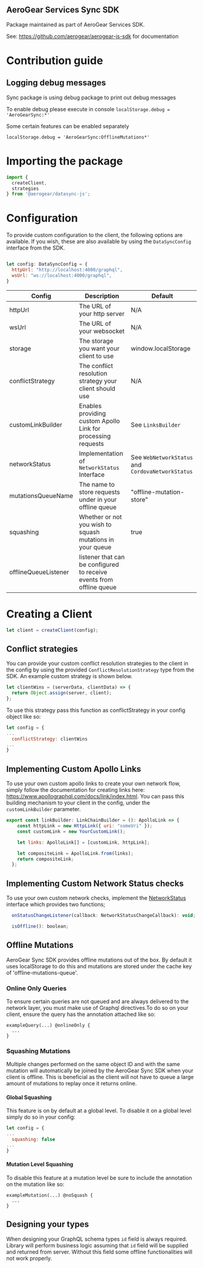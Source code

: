 ## AeroGear Services Sync SDK

Package maintained as part of AeroGear Services SDK.

See: https://github.com/aerogear/aerogear-js-sdk for documentation


# Contribution guide

## Logging debug messages

Sync package is using debug package to print out debug messages

To enable debug please execute in console
`localStorage.debug = 'AeroGearSync:*'`

Some certain features can be enabled separately

`localStorage.debug = 'AeroGearSync:OfflineMutations*'`

# Importing the package
```javascript
import {
  createClient,
  strategies
} from '@aerogear/datasync-js';
```

# Configuration
To provide custom configuration to the client, the following options are available. If you wish, these are also available by using the `DataSyncConfig` interface from the SDK.

```javascript

let config: DataSyncConfig = {
  httpUrl: "http://localhost:4000/graphql",
  wsUrl: "ws://localhost:4000/graphql",
}
```

Config | Description | Default
------ | ------ | ------
httpUrl | The URL of your http server | N/A
wsUrl | The URL of your websocket | N/A
storage | The storage you want your client to use | window.localStorage
conflictStrategy | The conflict resolution strategy your client should use | N/A
customLinkBuilder | Enables providing custom Apollo Link for processing requests | See `LinksBuilder`
networkStatus | Implementation of `NetworkStatus` Interface | See `WebNetworkStatus` and `CordovaNetworkStatus`
mutationsQueueName | The name to store requests under in your offline queue | "offline-mutation-store"
squashing | Whether or not you wish to squash mutations in your queue | true
offlineQueueListener| listener that can be configured to receive events from offline queue

# Creating a Client
```javascript
let client = createClient(config);
```


## Conflict strategies
You can provide your custom conflict resolution strategies to the client in the config by using the provided `ConflictResolutionStrategy` type from the SDK. An example custom strategy is shown below.

```javascript
let clientWins = (serverData, clientData) => {
  return Object.assign(server, client);
};
```

To use this strategy pass this function as conflictStrategy in your config object like so:

```javascript
let config = {
...
  conflictStrategy: clientWins
...
}
```

## Implementing Custom Apollo Links
To use your own custom apollo links to create your own network flow, simply follow the documentation for creating links here: https://www.apollographql.com/docs/link/index.html. You can pass this building mechanism to your client in the config, under the `customLinkBuilder` parameter.

```javascript
export const linkBuilder: LinkChainBuilder = (): ApolloLink => {
    const httpLink = new HttpLink({ uri: "someUri" });
    const customLink = new YourCustomLink();

    let links: ApolloLink[] = [customLink, httpLink];

    let compositeLink = ApolloLink.from(links);
    return compositeLink;
  };
```

## Implementing Custom Network Status checks
To use your own custom network checks, implement the [NetworkStatus](https://github.com/aerogear/aerogear-js-sdk/blob/master/packages/sync/src/offline/NetworkStatus.ts)
 interface which provides two functions;

```javascript
  onStatusChangeListener(callback: NetworkStatusChangeCallback): void;

  isOffline(): boolean;
```

## Offline Mutations

AeroGear Sync SDK provides offline mutations out of the box. By default it uses localStorage to do this and mutations are stored under the cache key of 'offline-mutations-queue'.

### Online Only Queries
To ensure certain queries are not queued and are always delivered to the network layer, you must make use of Graphql directives.To do so on your client, ensure the query has the annotation attached like so:

```
exampleQuery(...) @onlineOnly {
  ...
}
```

### Squashing Mutations

Multiple changes performed on the same object ID and with the same mutation will automatically be joined by the AeroGear Sync SDK when your client is offline. This is beneficial as the client will not have to queue a large amount of mutations to replay once it returns online.

#### Global Squashing
This feature is on by default at a global level. To disable it on a global level simply do so in your config:

```javascript
let config = {
...
  squashing: false
...
}
```

#### Mutation Level Squashing
To disable this feature at a mutation level be sure to include the annotation on the mutation like so:

```
exampleMutation(...) @noSquash {
  ...
}
```

## Designing your types

When designing your GraphQL schema types `id` field is always required.
Library will perform business logic assuming that `id` field will be supplied and returned from server. Without this field some offline functionalities will not work properly.
